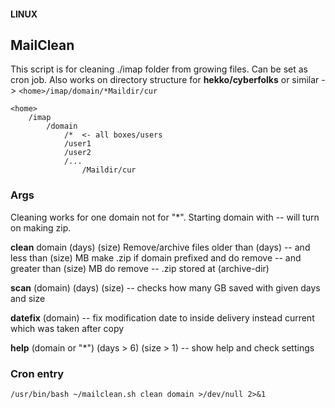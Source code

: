 #### LINUX
## MailClean

This script is for cleaning ./imap folder from growing files.
Can be set as cron job.
Also works on directory structure for **hekko/cyberfolks** or similar ->
```<home>/imap/domain/*Maildir/cur```

```
<home>
    /imap
        /domain
            /*  <- all boxes/users
            /user1
            /user2
            /...
                /Maildir/cur
```

### Args

Cleaning works for one domain not for "*".
Starting domain with -- will turn on making zip.

**clean** domain (days) (size)
Remove/archive files older than (days)
-- and less than (size) MB make .zip if domain prefixed and do remove
-- and greater than (size) MB do remove
-- .zip stored at (archive-dir)

**scan** (domain) (days) (size)
-- checks how many GB saved with given days and size

**datefix** (domain)
-- fix modification date to inside delivery instead current which was taken after copy

**help** (domain or "*") (days > 6) (size > 1)
-- show help and check settings

### Cron entry

```
/usr/bin/bash ~/mailclean.sh clean domain >/dev/null 2>&1
```